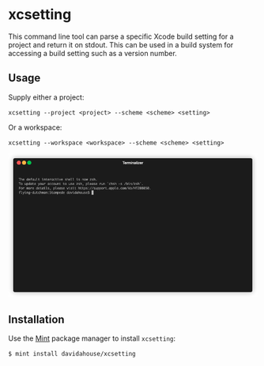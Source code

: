 # xcsetting

This command line tool can parse a specific Xcode build setting for a project and return it on stdout.
This can be used in a build system for accessing a build setting such as a version number.

## Usage

Supply either a project:

```
xcsetting --project <project> --scheme <scheme> <setting>
```

Or a workspace:

```
xcsetting --workspace <workspace> --scheme <scheme> <setting>
```

<p align="center"><img src="/sample.gif?raw=true"/></p>

## Installation

Use the [Mint](https://github.com/yonaskolb/Mint) package manager to install `xcsetting`:

```
$ mint install davidahouse/xcsetting
```
